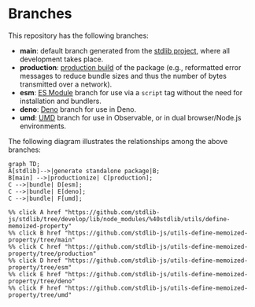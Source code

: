 <!--

@license Apache-2.0

Copyright (c) 2022 The Stdlib Authors.

Licensed under the Apache License, Version 2.0 (the "License");
you may not use this file except in compliance with the License.
You may obtain a copy of the License at

    http://www.apache.org/licenses/LICENSE-2.0

Unless required by applicable law or agreed to in writing, software
distributed under the License is distributed on an "AS IS" BASIS,
WITHOUT WARRANTIES OR CONDITIONS OF ANY KIND, either express or implied.
See the License for the specific language governing permissions and
limitations under the License.

-->

# Branches

This repository has the following branches:

-   **main**: default branch generated from the [stdlib project][stdlib-url], where all development takes place.
-   **production**: [production build][production-url] of the package (e.g., reformatted error messages to reduce bundle sizes and thus the number of bytes transmitted over a network).
-   **esm**: [ES Module][esm-url] branch for use via a `script` tag without the need for installation and bundlers.
-   **deno**: [Deno][deno-url] branch for use in Deno.
-   **umd**: [UMD][umd-url] branch for use in Observable, or in dual browser/Node.js environments.

The following diagram illustrates the relationships among the above branches:

```mermaid
graph TD;
A[stdlib]-->|generate standalone package|B;
B[main] -->|productionize| C[production];
C -->|bundle| D[esm];
C -->|bundle| E[deno];
C -->|bundle| F[umd];

%% click A href "https://github.com/stdlib-js/stdlib/tree/develop/lib/node_modules/%40stdlib/utils/define-memoized-property"
%% click B href "https://github.com/stdlib-js/utils-define-memoized-property/tree/main"
%% click C href "https://github.com/stdlib-js/utils-define-memoized-property/tree/production"
%% click D href "https://github.com/stdlib-js/utils-define-memoized-property/tree/esm"
%% click E href "https://github.com/stdlib-js/utils-define-memoized-property/tree/deno"
%% click F href "https://github.com/stdlib-js/utils-define-memoized-property/tree/umd"
```

[stdlib-url]: https://github.com/stdlib-js/stdlib/tree/develop/lib/node_modules/%40stdlib/utils/define-memoized-property
[production-url]: https://github.com/stdlib-js/utils-define-memoized-property/tree/production
[deno-url]: https://github.com/stdlib-js/utils-define-memoized-property/tree/deno
[umd-url]: https://github.com/stdlib-js/utils-define-memoized-property/tree/umd
[esm-url]: https://github.com/stdlib-js/utils-define-memoized-property/tree/esm